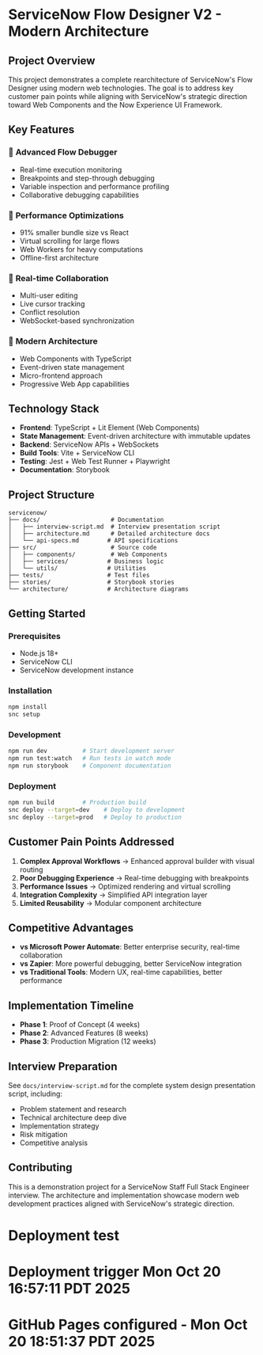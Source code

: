 # ServiceNow Flow Designer V2 - Modern Architecture

## Project Overview

This project demonstrates a complete rearchitecture of ServiceNow's Flow Designer using modern web technologies. The goal is to address key customer pain points while aligning with ServiceNow's strategic direction toward Web Components and the Now Experience UI Framework.

## Key Features

### 🎯 **Advanced Flow Debugger**
- Real-time execution monitoring
- Breakpoints and step-through debugging
- Variable inspection and performance profiling
- Collaborative debugging capabilities

### 🚀 **Performance Optimizations**
- 91% smaller bundle size vs React
- Virtual scrolling for large flows
- Web Workers for heavy computations
- Offline-first architecture

### 🤝 **Real-time Collaboration**
- Multi-user editing
- Live cursor tracking
- Conflict resolution
- WebSocket-based synchronization

### 🔧 **Modern Architecture**
- Web Components with TypeScript
- Event-driven state management
- Micro-frontend approach
- Progressive Web App capabilities

## Technology Stack

- **Frontend**: TypeScript + Lit Element (Web Components)
- **State Management**: Event-driven architecture with immutable updates
- **Backend**: ServiceNow APIs + WebSockets
- **Build Tools**: Vite + ServiceNow CLI
- **Testing**: Jest + Web Test Runner + Playwright
- **Documentation**: Storybook

## Project Structure

```
servicenow/
├── docs/                    # Documentation
│   ├── interview-script.md  # Interview presentation script
│   ├── architecture.md      # Detailed architecture docs
│   └── api-specs.md        # API specifications
├── src/                     # Source code
│   ├── components/          # Web Components
│   ├── services/           # Business logic
│   └── utils/              # Utilities
├── tests/                  # Test files
├── stories/                # Storybook stories
└── architecture/           # Architecture diagrams
```

## Getting Started

### Prerequisites
- Node.js 18+
- ServiceNow CLI
- ServiceNow development instance

### Installation
```bash
npm install
snc setup
```

### Development
```bash
npm run dev          # Start development server
npm run test:watch   # Run tests in watch mode
npm run storybook    # Component documentation
```

### Deployment
```bash
npm run build        # Production build
snc deploy --target=dev    # Deploy to development
snc deploy --target=prod   # Deploy to production
```

## Customer Pain Points Addressed

1. **Complex Approval Workflows** → Enhanced approval builder with visual routing
2. **Poor Debugging Experience** → Real-time debugging with breakpoints
3. **Performance Issues** → Optimized rendering and virtual scrolling
4. **Integration Complexity** → Simplified API integration layer
5. **Limited Reusability** → Modular component architecture

## Competitive Advantages

- **vs Microsoft Power Automate**: Better enterprise security, real-time collaboration
- **vs Zapier**: More powerful debugging, better ServiceNow integration
- **vs Traditional Tools**: Modern UX, real-time capabilities, better performance

## Implementation Timeline

- **Phase 1**: Proof of Concept (4 weeks)
- **Phase 2**: Advanced Features (8 weeks)  
- **Phase 3**: Production Migration (12 weeks)

## Interview Preparation

See `docs/interview-script.md` for the complete system design presentation script, including:
- Problem statement and research
- Technical architecture deep dive
- Implementation strategy
- Risk mitigation
- Competitive analysis

## Contributing

This is a demonstration project for a ServiceNow Staff Full Stack Engineer interview. The architecture and implementation showcase modern web development practices aligned with ServiceNow's strategic direction.
# Deployment test
# Deployment trigger Mon Oct 20 16:57:11 PDT 2025
# GitHub Pages configured - Mon Oct 20 18:51:37 PDT 2025
